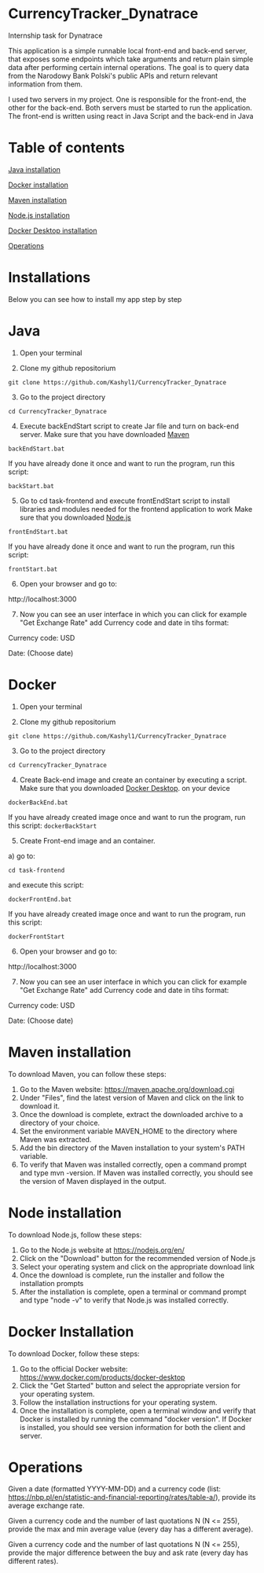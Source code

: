 # CurrencyTracker_Dynatrace

Internship task for Dynatrace

This application is a simple runnable local front-end and back-end server, that exposes some endpoints which take arguments and return plain simple data after performing certain internal operations. The goal is to query data from the Narodowy Bank Polski's public APIs and return relevant information from them. 

I used two servers in my project. One is responsible for the front-end, the other for the back-end. Both servers must be started to run the application. The front-end is written using react in Java Script and the back-end in Java


# Table of contents
[Java installation](#java-installation)

[Docker installation](#docker-installation)

[Maven installation](#maven-installation)

[Node.js installation](#node-installation)

[Docker Desktop installation](#docker-installation)

[Operations](#operations)


# Installations

Below you can see how to install my app step by step

<a id="java-installation"></a>

# Java


1. Open your terminal 

2. Clone my github repositorium

`` git clone https://github.com/Kashyl1/CurrencyTracker_Dynatrace ``

3) Go to the project directory

`` cd CurrencyTracker_Dynatrace ``

4) Execute backEndStart script to create Jar file and turn on back-end server. Make sure that you have downloaded [Maven](#maven-installation)

``backEndStart.bat``

If you have already done it once and want to run the program, run this script:

 `` backStart.bat `` 

5) Go to cd task-frontend and execute frontEndStart script to install libraries and modules needed for the frontend application to work
   Make sure that you downloaded [Node.js](#node-installation)

``frontEndStart.bat``

If you have already done it once and want to run the program, run this script:

 `` frontStart.bat ``
 
6) Open your browser and go to:

http://localhost:3000

7) Now you can see an user interface in which you can click for example "Get Exchange Rate" add Currency code and date in tihs format:

Currency code: USD

Date:	(Choose date)


<a id="docker-installation"></a>

# Docker

1) Open your terminal

2) Clone my github repositorium

`` git clone https://github.com/Kashyl1/CurrencyTracker_Dynatrace ``

3) Go to the project directory

`` cd CurrencyTracker_Dynatrace ``

4) Create Back-end image and create an container by executing a script. Make sure that you downloaded [Docker Desktop](#dockerDesktop-installation). on your device

``dockerBackEnd.bat``

 If you have already created image once and want to run the program, run this script:
 ``dockerBackStart``

5) Create Front-end image and an container.

a) go to:

``cd task-frontend``

and execute this script:

``dockerFrontEnd.bat``

If you have already created image once and want to run the program, run this script:

 ``dockerFrontStart``
 
 6. Open your browser and go to:
 
 http://localhost:3000
 
 7) Now you can see an user interface in which you can click for example "Get Exchange Rate" add Currency code and date in tihs format:

Currency code: USD

Date:	(Choose date)
 
<a id="maven-installation"></a>
# Maven installation
 
To download Maven, you can follow these steps:

1) Go to the Maven website: https://maven.apache.org/download.cgi
2) Under "Files", find the latest version of Maven and click on the link to download it.
3) Once the download is complete, extract the downloaded archive to a directory of your choice.
4) Set the environment variable MAVEN_HOME to the directory where Maven was extracted.
5) Add the bin directory of the Maven installation to your system's PATH variable.
6) To verify that Maven was installed correctly, open a command prompt and type mvn -version. If Maven was installed correctly, you should see the version of Maven displayed in the output.

<a id="node-installation"></a>
# Node installation
 
To download Node.js, follow these steps:

1) Go to the Node.js website at https://nodejs.org/en/
2) Click on the "Download" button for the recommended version of Node.js
3) Select your operating system and click on the appropriate download link
4) Once the download is complete, run the installer and follow the installation prompts
5) After the installation is complete, open a terminal or command prompt and type "node -v" to verify that Node.js was installed correctly.

<a id="dockerDesktop-installation"></a>
# Docker Installation

To download Docker, follow these steps:

1) Go to the official Docker website: https://www.docker.com/products/docker-desktop
2) Click the "Get Started" button and select the appropriate version for your operating system.
3) Follow the installation instructions for your operating system.
4) Once the installation is complete, open a terminal window and verify that Docker is installed by running the command "docker version".
If Docker is installed, you should see version information for both the client and server.
 
 <a id="operations"></a>

# Operations

Given a date (formatted YYYY-MM-DD) and a currency code (list: https://nbp.pl/en/statistic-and-financial-reporting/rates/table-a/), provide its average exchange rate.

Given a currency code and the number of last quotations N (N <= 255), provide the max and min average value (every day has a different average).

Given a currency code and the number of last quotations N (N <= 255), provide the major difference between the buy and ask rate (every day has different rates).


